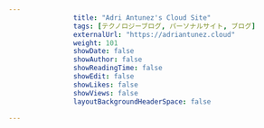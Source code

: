 ---
                title: "Adri Antunez's Cloud Site"
                tags: [テクノロジーブログ, パーソナルサイト, ブログ]
                externalUrl: "https://adriantunez.cloud"
                weight: 101
                showDate: false
                showAuthor: false
                showReadingTime: false
                showEdit: false
                showLikes: false
                showViews: false
                layoutBackgroundHeaderSpace: false
                ---

